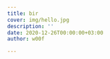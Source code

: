 ```yaml
---
title: bir
cover: img/hello.jpg
description: ''
date: 2020-12-26T00:00:00+03:00
author: w00f

---
```


